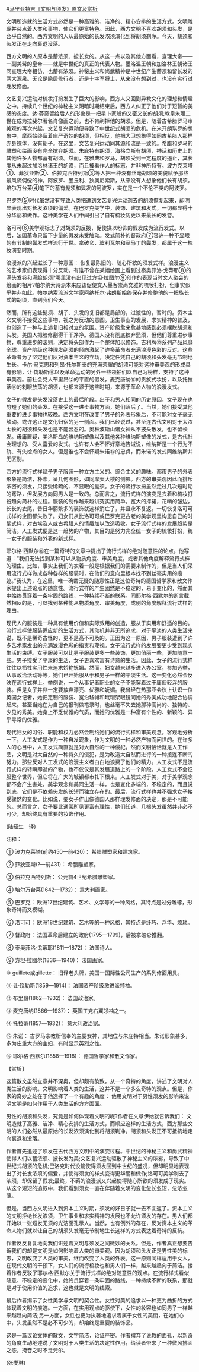 #[马里亚特吉《文明与须发》原文及赏析](https://www.vrrw.net/wx/12294.html)

文明所造就的生活方式必然是一种高雅的、洁净的、精心安排的生活方式。文明雕琢并装点着人类和事物，使它们更富特色。因此，西方文明不喜欢胡须和头发，是合乎自然的。西方文明的人从最原始的长发浓须演化到将胡须剃净。今天，胡须和头发正在走向衰退没落。

西方文明的人原本是蓄浓须、披长发的。从这一点以及其他方面看，查理大帝——一副美髯的皇帝——就是中世纪的真正的代表人物。墨洛温王朝和加洛林王朝诸王同查理大帝相仿，也蓄有浓须。神秘主义和尚武精神是中世纪产生蓄须和留长发的两大源泉。无论是隐居修行者，还是十字军将士，从来没有想到过，也没有实行过理发修面。

文艺复兴运动对梳妆打扮发生了巨大的影响，西方人又回到异教文化的理想和情趣之中。持续几个世纪的神秘主义阴暗时期结束后，西方人纠正了他们对于短暂的美感的态度。达·芬奇留给后人的形象是一把星卜家般的又密又长的胡须;教皇朱理二世在成为拉斐尔著名肖像画之前，也不肯剃掉他的胡须。但是，随着古希腊罗马审美观的再次兴起，文艺复兴运动便导致了中世纪式胡须的危机。在米开朗琪罗的想象中，摩西始终留着庄严奇妙的胡须，但相反，他把大卫想象得如同古希腊人那样赤身裸体，没有胡子。在这里，文艺复兴运动同其源和流是一致的。希腊和罗马的雕塑和绘画没有完全摈弃胡须。朱庇特有胡须，海格立斯有胡须，神话和历史上的其他许多人物都蓄有胡须。然而，在雅典和罗马，胡须受到一定程度的遏止，其长度从未超过加洛林诸王的胡须，而且被看作人的标志，并非神所特有。波力克莱塔①、菲狄亚斯②、伯拉克西特列斯③等人把一种没有丝毫胡须的美貌赋予那些最风流倜傥的神。阿波罗、墨丘利、狄奥尼索斯，从来没有人想象他们长有胡须。培尔万台莱④笔下的蓄有髭须和鬓发的阿波罗，实在是一个不伦不类的阿波罗。



巴罗克⑤时代虽然没有导致人类把遭到文艺复兴运动剃去的胡须恢复起来，却明显表现出对长发浓须的偏爱。在巴罗克美学中，装饰、建筑和发式，一切都显得十分华丽和做作。这种美学在人们中间引出了自有梳妆历史以来最长的发卷。

洛可可⑥美学观标志了对胡须的反拨，促使搽以粉饰的假发成为流行发式。以后，法国革命只留下少量的假发未受触动。发式简朴的督政府⑦容许一种不显眼的有节制的鬓发式样流行于世。拿破仑、玻利瓦尔和圣马丁的鬓发，都属于这一梳妆演变时期。

浪漫派的兴起滋长了一种意图： 恢复最陈旧的、随心所欲的须发式样。浪漫主义的艺术家们表现得十分反动。有谁不曾在某幅绘画上看到过泰奥菲洛·戈蒂耶⑧的满头发卷和满脸胡须?哪里没有出现过方坦·拉图尔⑨创作的表现当时文人聚会的绘画的相片?帕尔纳索诗派本来应该促使文人墨客崇尚文雅的梳妆打扮，但事实似乎并非如此。帕尔纳索流派文学家阿纳托尔·弗朗斯始终保存并修整他的一把族长式的胡须，直到我们今天。

然而，所有这些髭须、胡子、头发的复旧都是局部的，过渡性的，暂时的。资本主义文明不接受这些事物，视之为反动的意图。卫生事业的发展，求实精神的普及，也创造了一种与上述复旧相对立的氛围。资产阶级愈来愈甚地感到必须摆脱胡须和头发。美国人把脸修刮得干干净净。德国人没有彻底摈弃髭须，但他们尊重进步事物，尊重进步的法则，决定将头部作为一个整体加以修饰。吉利牌⑩系列产品风靡全球。资产阶级这种理发剃须的倾向激起了许多革命者充满浪漫色彩的反对。这些革命者为了坚定他们反对资本主义的立场，决定任凭自己的胡须和头发毫无节制地生长。卡尔·马克思和列昂·托尔斯泰的充满荣耀的胡须可能对这种审美观的形成具有影响，让·饶勒斯⑪以及革命运动的另外一些领袖们以自己为榜样，支持了这种审美观。前社会党人布里昂⑫的平直的假发，麦克唐纳⑬的贵族式妆扮，以及托拉蒂⑭的刺眼放荡的胡须，也都来源于这些时期，来源于革命人物的浪漫发式。

女子的假发是头发没落史上的最后阶段。出于和男人相同的历史原因，女子现在也剪短了她们的头发。在接受这一进步事物方面，她们落后了。当然，她们接受其他重要的进步事物也较晚。西方文明在改变了男子的外表形象后，不可能对女子毫无触动。或许这正是文化归宿的另一侧面。我们已经说过，甚至连古代文明对于太浓太长的胡须和头发也是不能容忍的。奥林波斯山诸女神从不披头散发，也不留长发。毋庸置疑，美洛斯岛的维纳斯塑像以及其他各种维纳斯塑像的发式，是古代社会理想的、受人喜爱的发式。也许有人会不怀好意地告诫说，维纳斯是一个行为不轨、有失检点的女人。但是谁也不会怀疑朱诺⑮的忠贞，而朱诺的发式同维纳斯并无区别。

西方的流行式样赋予男子服装一种立方主义的、综合主义的趣味。都市男子的外表形象是简洁，朴素，呈几何图形，如同摩天大楼的侧影。西方的审美观因此而排斥浓密的须发，只接受稀疏的、不显眼的髭须。女子的流行妆扮虽然走过几次短时期的弯路，但发展方向同男人是一致的。总而言之，流行式样的演变是衣着和梳妆打扮趋向简朴的过程。服装的制作越来越讲究实用简单。宽大的撑裙，花哨的皱边，长长的衣尾，昔日华丽繁多的装饰就这样消亡了，并且永不复返。一切恢复洛可可式样的企图都失败了。妇女们从比洛可可或巴罗克更古老的美学观里构思自己的时髦式样，对古埃及人或古希腊人的情趣加以改造吸收。女子流行式样的发展趋势是简洁。人工发式便是这一趋势的产物，其目的是努力完全统一女子的梳妆打扮，统一女子的服装和外表的新式样。

耶尔格·西默尔⑯在一篇奇特的文章中提出了流行式样的绝对随意性的论点。他写道：“我们无法找到某种可以从物质角度、审美角度，或者其他角度解释流行式样的理由。比如，事实上我们的衣着一般是根据我们的需要来制作的，但是当人们采用流行式样做成各种各样的服装时，在他们的意向里根本找不到丝毫实用的痕迹。”我认为，在这里，唯一确凿无疑的随意性正是这位奇特的德国哲学家和散文作家提出上述论点的随意性。流行式样的产生固然是不稳定的，易于变化的，然而其中始终贯穿着一条牢固的路线，一种持续不断的联系。同耶尔格·西默尔的断言截然相反的是，可以找到某种能从物质角度、审美角度，或别的角度解释流行式样的理由。

现代人的服装是一种具有使用价值和实际效用的创造，服从于实用和舒适的目的。流行式样使服装适应新的生活方式，其动机并非无所追求，对于平淡的人类生活来说，既不是稀奇古怪的，更不是高不可及的。正因为这一原因，男子服装遭到了许多艺术家发出的充满浪漫色彩的指责和蔑视。女子流行式样的发展要更少受到现实生活的束缚。女子服装可以比男子服装更多一些装饰，更加俏丽一些，更加随意一些。男子接受了平淡的生活，女子更喜欢富有诗意的生活。因此，女子的流行式样往往以牺牲实用性来追求娇艳妩媚。然而，妇女越来越多进入办公室，参加选举，从事政治活动等等，她们已开始服从于和男子一样的平淡生活。这一变化必然会反映在流行式样上。举例说，一个从事记者职业的女子不能穿着过于庸俗轻浮的服装。但是女子并非一定要放弃漂亮、优雅和妩媚。我曾经在热那亚会议上认识一位英国女记者，她把定制的服装、宽沿毡帽和玳瑁架眼镜同她的秀美成功地配合协调起来。甚至当她在为自己的报刊做笔录时，也丝毫不失去她那种高尚的、独特的、少见的秀美。她身上不乏优雅的气质，而她的优雅是一种富有个性的、新颖的、异乎寻常的优雅。

现代妇女的习俗、职能和权力必然会制约她们的流行式样和审美观念。客观地分析一下，人工发式是作为一种自发现象，作为文明的一种必然产物而问世的。在许多人的心目中，人工发式简直就是对大自然的一种侵犯，然而文明恰恰就是人工作品，文明是对大自然的一种持久的侵犯，是为改造大自然而进行的一种接连不断的努力。那些反对人工发式的浪漫主义者白白地浪费了他们的精力。人工发式不是流行式样的转瞬即逝的产物，也不仅仅是其发展道路上的一个阶段。人工发式不会征服整个世界，但它将在广大的城镇都市扎下根来。人工发式对于美，对于美学观念都不会产生害处。美学观念和美同生活一样，也是变化多端的，不稳定的，而且说到底，它们是不依赖头发的长短而独立存在的。最后，流行式样也并不强求女子接受骤然的变化。比如说，要女子作出像德国人那样理发修面的决定，那是不可能的。总而言之，女子要比通常所见更富有理性，她们知道，几根头发虽然并非必不可少，却始终具有重要的妆饰作用。

(陆经生　译)

注释：

① 波力克莱塔(前约450—前420)： 希腊雕塑家和建筑家。

② 菲狄亚斯(?—前431)： 希腊雕塑家。

③ 伯拉克西特列斯： 公元前4世纪希腊雕塑家。

④ 培尔万台莱(1642—1732)： 意大利画家。

⑤ 巴罗克： 欧洲17世纪建筑、艺术、文学等的一种风格，其特点是过分雕琢，形象奇特而又模糊。

⑥ 洛可可： 欧洲18世纪建筑、艺术等的一种风格，其特点是纤巧、浮华、烦琐。

⑦ 督政府： 法国革命后建立的政府(1795—1799)，后被拿破仑推翻。

⑧ 泰奥菲洛·戈蒂耶(1811—1872)： 法国诗人。

⑨ 方坦·拉图尔(1836—1940)： 法国画家。

⑩ guillete或gillette： 旧译老头牌，美国一国际性公司生产的系列修面用具。

⑪ 让·饶勒斯(1859—1914)： 法国资产阶级激进派领袖。

⑫ 布里昂(1862—1932)： 法国政治家。

⑬ 麦克唐纳(1866—1937)： 英国工党右翼领袖之一。

⑭ 托拉蒂(1857—1932)： 意大利政治家。

⑮ 朱诺： 古罗马宗教所信奉的主要女神，其地位与朱庇特相当。朱诺形象甚多，多为庄重大方的主妇，有时显示英烈之性。

⑯ 耶尔格·西默尔(1858—1918)： 德国哲学家和散文作家。

【赏析】

这篇散文虽然立意并不深奥，但却颇有韵致，从一个奇特的角度，讲述了文明对人类生活的影响。文明影响着人类的生活，这并不是一个多么奇特的观点。但是，作家的奇妙之处在于他选择了一个有趣的角度： 他用文明对于男性须发的影响来说明文明是如何作用于人类生活的方方面面。

男性的胡须和头发，究竟是如何体现着文明的呢?作者在文章伊始就告诉我们： 文明造就了高雅、洁净、精心安排的生活方式，而顺应这样的生活方式，西方那些文明的人们必然从最原始的长发浓须演化到将胡须剃净。胡须和头发正不可抵抗地走向衰退和没落。

作者首先追述了须发在古代西方文明中的演变过程。中世纪的神秘主义和尚武精神使得人们以蓄浓须、披长发为美;文艺复兴运动驱散了神秘主义的浓雾，导致了中世纪式胡须的危机;巴洛克时代没能使得须发回到中世纪的盛况，但却明显地表现出了对长发浓须的偏爱，并使得须发的样式变得更华丽和做作;洛可可美学剃去了浓须，却保留了假发;最终，不羁的浪漫派又兴起使得随心所欲的须发成了现实。从这个短短的追叙中，我们看到须发一直在伴随着文明的变化忽长忽短，忽浓忽薄。

但是，当西方文明进入到资本主义时期，须发的好日子就一去不复返了。资本主义的文明拒绝长发浓须，卫生事业和求实精神的发展也不允许须发的存在。男人们都开始以一张短发无须的光洁面孔示人。当然，也有例外的存在，反对资本主义的革命人物们就以让自己的胡须头发毫无节制地生长这样的方式表达着奇特的反抗。

作者反反复复地向我们讲述着文明与须发之间微妙的关系。但是，作者真正想要告诉我们的却是文明是如何影响着人类的审美观。因为胡须和头发正是男性美的标志，文明改变了人类的审美，继而改变了人类的外表。这一原则同样适用于女人，在现代文明的干预下，女人们的流行梳妆也和男人们一样，越来越趋向于简洁。接着作者反驳了耶尔格·西默尔关于流行式样的绝对随意性的观点。在流行样式看似随意、不稳定的变化中，始终贯穿着一条牢固的路线，一种持续不断的联系，那就是对于使用价值的追求，这也就是文明的线索。

最后作者揭示了女性美学与文明的契合性。女性对美的追求以一种更为曲折的方式体现着文明的痕迹。一方面，在实用观点的驱使下，女性的妆容也如同男子一样越来越趋向简洁;另一方面，女性也更为执著地追求着属于女性的美丽，在她们心中，头发虽然不是必不可少的，却始终是重要的装饰品。

这是一篇议论文体的散文，文字简洁，论证严密。作者摈弃了说教的面孔，以新奇的角度生动地述说了文明对于人类生活的决定性作用，给读者带来了一种微风拂面之感，掩卷之时不觉莞尔。

(张燮琳)


